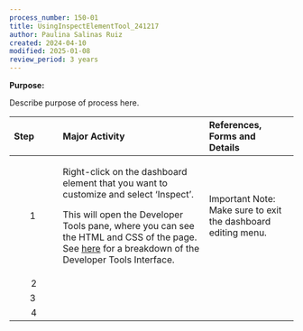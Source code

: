 ```yaml
---
process_number: 150-01
title: UsingInspectElementTool_241217
author: Paulina Salinas Ruiz
created: 2024-04-10
modified: 2025-01-08
review_period: 3 years
---
```


**Purpose:**

Describe purpose of process here.

<table>
<colgroup>
<col style="width: 17%" />
<col style="width: 51%" />
<col style="width: 31%" />
</colgroup>
<thead>
<tr>
<th style="text-align: left;"><strong>Step</strong> </th>
<th style="text-align: left;"><strong>Major Activity</strong> </th>
<th style="text-align: left;"><strong>References, Forms and Details</strong> </th>
</tr>
</thead>
<tbody>
<tr>
<td style="text-align: center;">1 </td>
<td><p>Right-click on the dashboard element that you want to customize and select ‘Inspect’.</p>
<p>This will open the Developer Tools pane, where you can see the HTML and CSS of the page. See <a href="https://pacificsalmonfoundation-my.sharepoint.com/:u:/g/personal/psalinasruiz_psf_ca/EauCkbHGowhPo1-v6t5YUsoBFlms6KnnZxsVE-2dDjqAHg?e=q13ah0">here</a> for a breakdown of the Developer Tools Interface.</p></td>
<td>Important Note: Make sure to exit the dashboard editing menu.</td>
</tr>
<tr>
<td style="text-align: center;">2</td>
<td></td>
<td></td>
</tr>
<tr>
<td style="text-align: center;">3 </td>
<td></td>
<td></td>
</tr>
<tr>
<td style="text-align: center;">4</td>
<td></td>
<td></td>
</tr>
</tbody>
</table>

